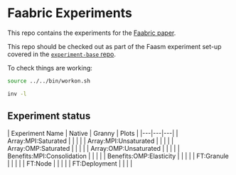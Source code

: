 # Faabric Experiments

This repo contains the experiments for the [Faabric paper](
https://arxiv.org/abs/2302.11358).

This repo should be checked out as part of the Faasm experiment set-up covered
in the [`experiment-base` repo](https://github.com/faasm/experiment-base).

To check things are working:

```bash
source ../../bin/workon.sh

inv -l
```

## Experiment status

| Experiment Name | Native | Granny | Plots |
|---|---|---|
| Array:MPI:Saturated |  |  | |
| Array:MPI:Unsaturated |  |  | |
| Array:OMP:Saturated |  |  | |
| Array:OMP:Unsaturated |  |  | |
| Benefits:MPI:Consolidation |  |  | |
| Benefits:OMP:Elasticity |  |  | |
| FT:Granule |  |  | |
| FT:Node |  |  | |
| FT:Deployment |  |  | |
